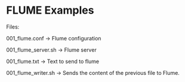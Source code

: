 FLUME Examples
==============

Files:

 001_flume.conf -> Flume configuration

 001_flume_server.sh -> Flume server

 001_flume.txt -> Text to send to flume

 001_flume_writer.sh -> Sends the content of the previous file to Flume.
